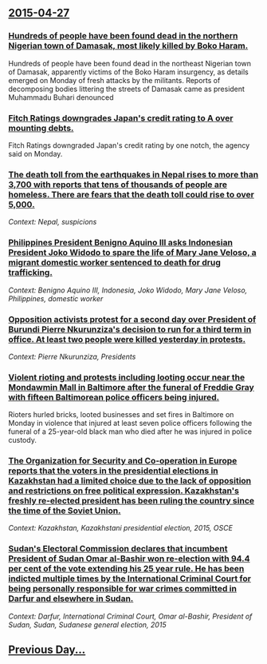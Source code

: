 ## [2015-04-27](/news/2015/04/27/index.md)

### [Hundreds of people have been found dead in the northern Nigerian town of Damasak, most likely killed by Boko Haram. ](/news/2015/04/27/hundreds-of-people-have-been-found-dead-in-the-northern-nigerian-town-of-damasak-most-likely-killed-by-boko-haram.md)
Hundreds of people have been found dead in the northeast Nigerian town of Damasak, apparently victims of the Boko Haram insurgency, as details emerged on Monday of fresh attacks by the militants. Reports of decomposing bodies littering the streets of Damasak came as president Muhammadu Buhari denounced

### [Fitch Ratings downgrades Japan's credit rating to A over mounting debts. ](/news/2015/04/27/fitch-ratings-downgrades-japan-s-credit-rating-to-a-over-mounting-debts.md)
Fitch Ratings downgraded Japan&#039;s credit rating by one notch, the agency said on Monday.

### [The death toll from the earthquakes in Nepal rises to more than 3,700 with reports that tens of thousands of people are homeless. There are fears that the death toll could rise to over 5,000. ](/news/2015/04/27/the-death-toll-from-the-earthquakes-in-nepal-rises-to-more-than-3-700-with-reports-that-tens-of-thousands-of-people-are-homeless-there-are.md)
_Context: Nepal, suspicions_

### [Philippines President Benigno Aquino III asks Indonesian President Joko Widodo to spare the life of Mary Jane Veloso, a migrant domestic worker sentenced to death for drug trafficking.  ](/news/2015/04/27/philippines-president-benigno-aquino-iii-asks-indonesian-president-joko-widodo-to-spare-the-life-of-mary-jane-veloso-a-migrant-domestic-wor.md)
_Context: Benigno Aquino III, Indonesia, Joko Widodo, Mary Jane Veloso, Philippines, domestic worker_

### [Opposition activists protest for a second day over President of Burundi Pierre Nkurunziza's decision to run for a third term in office. At least two people were killed yesterday in protests. ](/news/2015/04/27/opposition-activists-protest-for-a-second-day-over-president-of-burundi-pierre-nkurunziza-s-decision-to-run-for-a-third-term-in-office-at-l.md)
_Context: Pierre Nkurunziza, Presidents_

### [Violent rioting and protests including looting occur near the Mondawmin Mall in Baltimore after the funeral of Freddie Gray with fifteen Baltimorean police officers being injured. ](/news/2015/04/27/violent-rioting-and-protests-including-looting-occur-near-the-mondawmin-mall-in-baltimore-after-the-funeral-of-freddie-gray-with-fifteen-bal.md)
Rioters hurled bricks, looted businesses and set fires in Baltimore on Monday in violence that injured at least seven police officers following the funeral of a 25-year-old black man who died after he was injured in police custody.

### [The Organization for Security and Co-operation in Europe reports that the voters in the presidential elections in Kazakhstan had a limited choice due to the lack of opposition and restrictions on free political expression. Kazakhstan's freshly re-elected president has been ruling the country since the time of the Soviet Union. ](/news/2015/04/27/the-organization-for-security-and-co-operation-in-europe-reports-that-the-voters-in-the-presidential-elections-in-kazakhstan-had-a-limited-c.md)
_Context: Kazakhstan, Kazakhstani presidential election, 2015, OSCE_

### [Sudan's Electoral Commission declares that incumbent President of Sudan Omar al-Bashir won re-election with 94.4 per cent of the vote extending his 25 year rule. He has been indicted multiple times by the International Criminal Court for being personally responsible for war crimes committed in Darfur and elsewhere in Sudan. ](/news/2015/04/27/sudan-s-electoral-commission-declares-that-incumbent-president-of-sudan-omar-al-bashir-won-re-election-with-94-4-per-cent-of-the-vote-extend.md)
_Context: Darfur, International Criminal Court, Omar al-Bashir, President of Sudan, Sudan, Sudanese general election, 2015_

## [Previous Day...](/news/2015/04/26/index.md)

